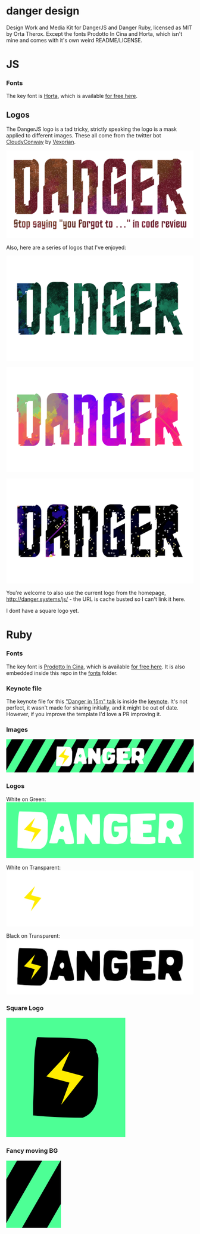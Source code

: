 # danger design

Design Work and Media Kit for DangerJS and Danger Ruby, licensed as MIT by Orta Therox. 
Except the fonts Prodotto In Cina and Horta, which isn't mine and comes with it's own weird README/LICENSE.

# JS

### Fonts

The key font is [Horta](https://fontlibrary.org/en/font/horta), which is available [for free here](http://christtrekker.users.sourceforge.net/fnt/horta.shtml). 

## Logos

The DangerJS logo is a tad tricky, strictly speaking the logo is a mask applied to different images. These all come
from the twitter bot [CloudyConway](https://twitter.com/CloudyConway/) by [Vexorian](https://www.patreon.com/vexorian).

![Danger Logo @2x](js/images/danger-tagline.png)

Also, here are a series of logos that I've enjoyed:

![Danger Logo @2x](js/images/logo1.png)

![Danger Logo @2x](js/images/logo2.png)

![Danger Logo @2x](js/images/logo3.png)


You're welcome to also use the current logo from the homepage, http://danger.systems/js/ - the URL is cache busted so I can't link it here.

I dont have a square logo yet.


# Ruby


### Fonts

The key font is [Prodotto In Cina](http://www.dafont.com/prodotto-in-cina.font), which is available [for free here](http://www.dafont.com/prodotto-in-cina.font). It is also embedded inside this repo in the [fonts](ruby/fonts/) folder.

### Keynote file

The keynote file for this ["Danger in 15m" talk](https://speakerdeck.com/orta/danger-in-15m) is inside the [keynote](ruby/keynote/). It's not perfect,  it wasn't made for sharing initially, and it might be out of date. However, if you improve the template I'd love a PR improving it. 

### Images

![Danger Hero Shot@2x](ruby/images/danger_hero_shot@2x.png)

### Logos

White on Green:
![Danger Logo @2x](ruby/images/danger_logo_@2x.png)

White on Transparent:
![Danger Logo White@2x](ruby/images/danger_logo_white@2x.png)

Black on Transparent:
![Danger Logo Black@2x](ruby/images/danger_logo_black@2x.png)

### Square Logo

![Danger Square Logo@2x](ruby/images/danger_square_logo@2x.png)

### Fancy moving BG

![Danger Moving Bg](ruby/images/danger_moving_bg.gif)
